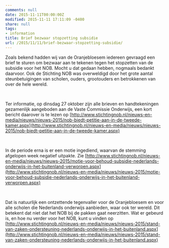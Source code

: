 ```yaml
---
comments: null
date: 2015-11-11T00:00:00Z
modified: 2015-11-11 17:11:09 -0400
share: null
tags:
- information
title: Brief bezwaar stopzetting subsidie
url: /2015/11/11/brief-bezwaar-stopzetting-subsidie/
---
```


Zoals bekend hadden wij van de Oranjebloesem iedereen gevraagd een brief te sturen om bezwaar aan te tekenen tegen het stopzetten van de subsidie voor het NOB. Mocht u dat gedaan hebben, nogmaals bedankt daarvoor. Ook de Stichting NOB was overweldigd door het grote aantal steunbetuigingen van scholen, ouders, grootouders en betrokkenen van over de hele wereld.
 
<br/>

Ter informatie, op dinsdag 27 oktober zijn alle brieven en handtekeningen gezamenlijk aangeboden aan de Vaste Commissie Onderwijs, een kort bericht daarover is te lezen op [http://www.stichtingnob.nl/nieuws-en-media/nieuws/nieuws-2015/nob-biedt-petitie-aan-in-de-tweede-kamer.aspx](http://www.stichtingnob.nl/nieuws-en-media/nieuws/nieuws-2015/nob-biedt-petitie-aan-in-de-tweede-kamer.aspx)
 
<br/>

In de periode erna is er een motie ingediend, waarvan de stemming afgelopen week negatief uitpakte. Zie [http://www.stichtingnob.nl/nieuws-en-media/nieuws/nieuws-2015/motie-voor-behoud-subsidie-nederlands-onderwijs-in-het-buitenland-verworpen.aspx](http://www.stichtingnob.nl/nieuws-en-media/nieuws/nieuws-2015/motie-voor-behoud-subsidie-nederlands-onderwijs-in-het-buitenland-verworpen.aspx)

<br/>
 
Dat is natuurlijk een ontzettende tegenvaller voor de Oranjebloesem en voor alle scholen die Nederlands onderwijs aanbieden, waar ook ter wereld. Dit betekent dat niet dat het NOB bij de pakken gaat neerzitten. Wat er gebeurd is, en hoe nu verder voor het NOB, kunt u vinden op [http://www.stichtingnob.nl/nieuws-en-media/nieuws/nieuws-2015/stand-van-zaken-ondersteuning-nederlands-onderwijs-in-het-buitenland.aspx](http://www.stichtingnob.nl/nieuws-en-media/nieuws/nieuws-2015/stand-van-zaken-ondersteuning-nederlands-onderwijs-in-het-buitenland.aspx)
 